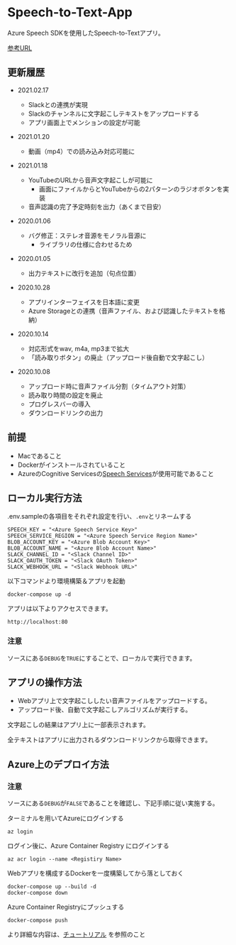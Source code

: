 # Speech-to-Text-App

Azure Speech SDKを使用したSpeech-to-Textアプリ。

[参考URL](https://docs.microsoft.com/ja-jp/azure/cognitive-services/speech-service/get-started-speech-to-text?tabs=script%2Cwindowsinstall&pivots=programming-language-python)

## 更新履歴
- 2021.02.17
  - Slackとの連携が実現
  - Slackのチャンネルに文字起こしテキストをアップロードする
  - アプリ画面上でメンションの設定が可能
  

- 2021.01.20
  - 動画（mp4）での読み込み対応可能に
  

- 2021.01.18
  - YouTubeのURLから音声文字起こしが可能に
    - 画面にファイルからとYouTubeからの2パターンのラジオボタンを実装
  - 音声認識の完了予定時刻を出力（あくまで目安）
  

- 2020.01.06
  - バグ修正：ステレオ音源をモノラル音源に
    - ライブラリの仕様に合わせるため


- 2020.01.05
  - 出力テキストに改行を追加（句点位置）
  

- 2020.10.28
  - アプリインターフェイスを日本語に変更
  - Azure Storageとの連携（音声ファイル、および認識したテキストを格納）


- 2020.10.14
  - 対応形式をwav, m4a, mp3まで拡大
  - 「読み取りボタン」の廃止（アップロード後自動で文字起こし）


- 2020.10.08
  - アップロード時に音声ファイル分割（タイムアウト対策）
  - 読み取り時間の設定を廃止
  - プログレスバーの導入
  - ダウンロードリンクの出力


## 前提

- Macであること
- Dockerがインストールされていること
- AzureのCognitive Servicesの[Speech Services](https://azure.microsoft.com/ja-jp/services/cognitive-services/speech-services/)が使用可能であること


## ローカル実行方法

.env.sampleの各項目をそれぞれ設定を行い、`.env`とリネームする

```
SPEECH_KEY = "<Azure Speech Service Key>"
SPEECH_SERVICE_REGION = "<Azure Speech Service Region Name>"
BLOB_ACCOUNT_KEY = "<Azure Blob Account Key>"
BLOB_ACCOUNT_NAME = "<Azure Blob Account Name>"
SLACK_CHANNEL_ID = "<Slack Channel ID>"
SLACK_OAUTH_TOKEN = "<Slack OAuth Token>"
SLACK_WEBHOOK_URL = "<Slack Webhook URL>"
```


以下コマンドより環境構築＆アプリを起動

```
docker-compose up -d
```

アプリは以下よりアクセスできます。

```
http://localhost:80
```

### **注意**

ソースにある`DEBUG`を`TRUE`にすることで、ローカルで実行できます。


## アプリの操作方法

- Webアプリ上で文字起こししたい音声ファイルをアップロードする。
- アップロード後、自動で文字起こしアルゴリズムが実行する。

文字起こしの結果はアプリ上に一部表示されます。

全テキストはアプリに出力されるダウンロードリンクから取得できます。


## Azure上のデプロイ方法

### **注意**

ソースにある`DEBUG`が`FALSE`であることを確認し、下記手順に従い実施する。


ターミナルを用いてAzureにログインする

```commandline
az login
```

ログイン後に、Azure Container Registry にログインする

```commandline
az acr login --name <Registiry Name>
```

Webアプリを構成するDockerを一度構築してから落としておく

```commandline
docker-compose up --build -d
docker-compose down
```

Azure Container Registryにプッシュする

```commandline
docker-compose push
```

より詳細な内容は、[チュートリアル](https://docs.microsoft.com/en-us/azure/container-instances/tutorial-docker-compose)
を参照のこと

